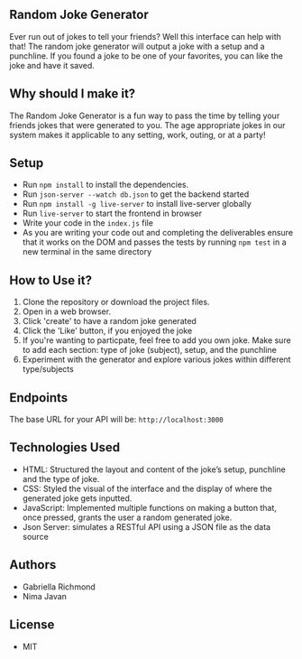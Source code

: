 ## Random Joke Generator
Ever run out of jokes to tell your friends? Well this interface can help with that! The random joke generator will output a joke with a setup and a punchline. If you found a joke to be one of your favorites, you can like the joke and have it saved. 


## Why should I make it?
The Random Joke Generator is a fun way to pass the time by telling your friends jokes that were generated to you. The age appropriate jokes in our system makes it applicable to any setting, work, outing, or at a party!


## Setup
- Run `npm install` to install the dependencies.
- Run `json-server --watch db.json` to get the backend started
- Run `npm install -g live-server` to install live-server globally
- Run `live-server` to start the frontend in browser
- Write your code in the `index.js` file
- As you are writing your code out and completing the deliverables ensure that it works on the DOM and passes the tests by running `npm test` in a new terminal in the same directory


## How to Use it?
1. Clone the repository or download the project files.
2. Open in a web browser.
3. Click 'create' to have a random joke generated
4. Click the 'Like' button, if you enjoyed the joke
5. If you're wanting to particpate, feel free to add you own joke. Make sure to add each section: type of joke (subject), setup, and the punchline
6. Experiment with the generator and explore various jokes within different type/subjects

## Endpoints
The base URL for your API will be: `http://localhost:3000`


## Technologies Used
- HTML: Structured the layout and content of the joke’s setup, punchline and the type of joke.
- CSS: Styled the visual of the interface and the display of where the generated joke gets inputted.
- JavaScript: Implemented multiple functions on making a button that, once pressed, grants the user a random generated joke. 
- Json Server: simulates a RESTful API using a JSON file as the data source


## Authors
- Gabriella Richmond
- Nima Javan


## License
- MIT